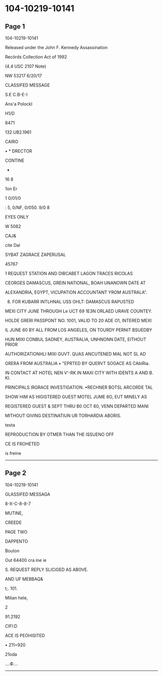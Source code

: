 # 104-10219-10141

## Page 1

104-10219-10141

Released under the John F. Kennedy Assassination

Recörds Collection Act of 1992

(4.4 USC 2107 Note)

NW 53217 6/20/17

CLASSIFED MESSAGE

S.E C.B-E-I

Ans'a PolockI

H1/D

8471

132 UB2.1961

CAIRO

• * DRECTOR

CONTINE

+

16 8

1on Er

1 0/01/0

: 5, 0/NF, 0/050. 9/0 8

EYES ONLY

W 5082

CAJ&

cite Dal

SYBAT ZAGRACE ZAPERUSAL

45767

1 REQUEST STATION AND DIBCABET LAGON TRACES RICOLAS

CEORGES DAMASCUS, GREIN NATIONAL, BOAH UNANOWN DATE AT

ALEXANDRIA, EGYPT, VICUPATION ACCOUNTANT YROM AUSTRALA".

8. FOR KUBARR INTLHNAL USS OHLT: DAMASCUS RAPUSTED

MEXI CITY JUNE THROUGH Le UCT 69 1E3N ORLAED URAVE COUNTEY.

HOLDE GRERI PASSPONT NO. 1001, VALID TO 20 ADE O1, INTERED MEXI

IL JUNE 60 BY ALL FROM LOS ANGELES, ON TOURDY PERNIT BSUEDBY

HUN MIXI CONBUL SADNEY, AUSTRALIA, UNHNONN DATE, EITHOUT PRIOR

AUTHORIZATIONHLI MIXI GUVT. QUAS ANCUTENED MAL NOT SL AD

GRERA FROM AUSTRALIA • "EPRTED BY QUERVT SOGACE AS CAbiRia.

IN CONTACT AT HOTEL NEN V'-RK IN MAXI CITY WITH IDENTS A AND B. KI.

PRINCIPALS IRGRACE INVESTIGATION. •RECHNER BOTSL ARCORDE TAL

SHOW HIM AS HIGISTERED GUEST MOTEL JUME 6O, EUT MINELY AS

REGISTERED GUEST & SEPT THRU B0 OCT 60, VENN DEPARTED MANI

MITHOUT GIVING DESTINATIUN UR TORHARDIA ABORIS.

testa

REPRODUCTION BY OTMER THAN THE ISSUENO OFF

CE IS FROHETED

is freine

---

## Page 2

104-10219-10141

GLASSIFED MESSAGA

8-X-C-8-8-7

MUTINE,

CREEDE

PAGE TWO

DAPPENTO

Bouton

Out 64400 cra ine ie

S. REQUEST REPLY SLICiGED AS ABOVE.

AND UF MEBBAQ&

t;. 101.

Milian hele,

2

91.2192

CIFI:D

ACE IS PEOHISITED

• 211=920

21oda

....Ф....

---

